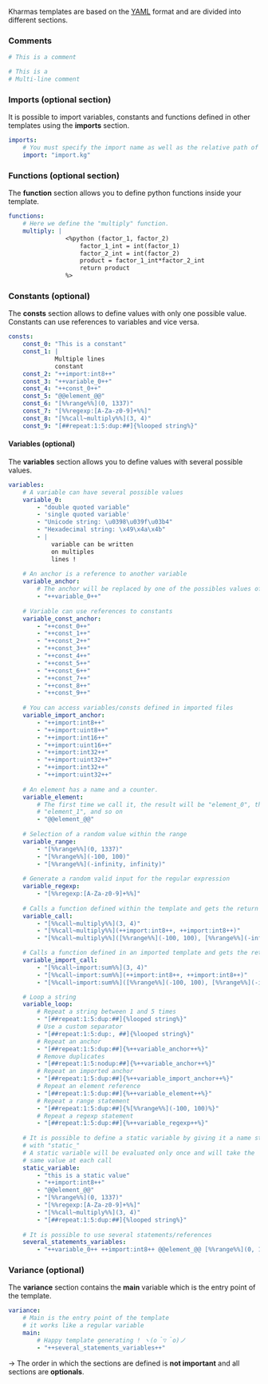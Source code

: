 Kharmas templates are based on the [YAML](https://wikipedia.org/wiki/YAML) format and are divided into different sections.

### Comments

```yaml
# This is a comment

# This is a 
# Multi-line comment
```
### Imports (optional section)

It is possible to import variables, constants and functions defined in other templates using the **imports** section.

``` yaml
imports:
    # You must specify the import name as well as the relative path of the template
    import: "import.kg"
```

### Functions (optional section)

The **function** section allows you to define python functions inside your template.

```yaml
functions:
    # Here we define the "multiply" function.
    multiply: |
                <%python (factor_1, factor_2)
                    factor_1_int = int(factor_1)
                    factor_2_int = int(factor_2)
                    product = factor_1_int*factor_2_int
                    return product
                %>
```

### Constants (optional)

The **consts** section allows to define values with only one possible value. Constants can use references to variables and vice versa.

```yaml
consts:
    const_0: "This is a constant"
    const_1: |
             Multiple lines
             constant
    const_2: "++import:int8++"
    const_3: "++variable_0++"
    const_4: "++const_0++"
    const_5: "@@element_@@"
    const_6: "[%%range%%](0, 1337)"
    const_7: "[%%regexp:[A-Za-z0-9]+%%]"
    const_8: "[%%call~multiply%%](3, 4)"
    const_9: "[##repeat:1:5:dup:##]{%looped string%}"
```

#### Variables (optional)

The **variables** section allows you to define values with several possible values.

```yaml
variables:
    # A variable can have several possible values
    variable_0: 
        - "double quoted variable"
        - 'single quoted variable'
        - "Unicode string: \u0398\u039f\u03b4"
        - "Hexadecimal string: \x49\x4a\x4b"
        - |
            variable can be written 
            on multiples
            lines !
    
    # An anchor is a reference to another variable
    variable_anchor:
        # The anchor will be replaced by one of the possibles values of the variable
        - "++variable_0++"
    
    # Variable can use references to constants
    variable_const_anchor:
        - "++const_0++"
        - "++const_1++"
        - "++const_2++"
        - "++const_3++"
        - "++const_4++"
        - "++const_5++"
        - "++const_6++"
        - "++const_7++"
        - "++const_8++"
        - "++const_9++"
    
    # You can access variables/consts defined in imported files
    variable_import_anchor:
        - "++import:int8++"
        - "++import:uint8++"
        - "++import:int16++"
        - "++import:uint16++"
        - "++import:int32++"
        - "++import:uint32++"
        - "++import:int32++"
        - "++import:uint32++"
    
    # An element has a name and a counter.
    variable_element:
        # The first time we call it, the result will be "element_0", the next time
        # "element_1", and so on
        - "@@element_@@"
    
    # Selection of a random value within the range
    variable_range:
        - "[%%range%%](0, 1337)"
        - "[%%range%%](-100, 100)"
        - "[%%range%%](-infinity, infinity)"
        
    # Generate a random valid input for the regular expression
    variable_regexp:
        - "[%%regexp:[A-Za-z0-9]+%%]"
    
    # Calls a function defined within the template and gets the return value
    variable_call:
        - "[%%call~multiply%%](3, 4)"
        - "[%%call~multiply%%](++import:int8++, ++import:int8++)"
        - "[%%call~multiply%%]([%%range%%](-100, 100), [%%range%%](-infinity, infinity))"

    # Calls a function defined in an imported template and gets the return value
    variable_import_call:
        - "[%%call~import:sum%%](3, 4)"
        - "[%%call~import:sum%%](++import:int8++, ++import:int8++)"
        - "[%%call~import:sum%%]([%%range%%](-100, 100), [%%range%%](-infinity, infinity))"

    # Loop a string
    variable_loop:
        # Repeat a string between 1 and 5 times
        - "[##repeat:1:5:dup:##]{%looped string%}"
        # Use a custom separator
        - "[##repeat:1:5:dup:, ##]{%looped string%}"
        # Repeat an anchor
        - "[##repeat:1:5:dup:##]{%++variable_anchor++%}"
        # Remove duplicates
        - "[##repeat:1:5:nodup:##]{%++variable_anchor++%}"
        # Repeat an imported anchor
        - "[##repeat:1:5:dup:##]{%++variable_import_anchor++%}"
        # Repeat an element reference
        - "[##repeat:1:5:dup:##]{%++variable_element++%}"
        # Repeat a range statement
        - "[##repeat:1:5:dup:##]{%[%%range%%](-100, 100)%}"
        # Repeat a regexp statement
        - "[##repeat:1:5:dup:##]{%++variable_regexp++%}"
        
    # It is possible to define a static variable by giving it a name starting 
    # with "static_"
    # A static variable will be evaluated only once and will take the
    # same value at each call
    static_variable:
        - "this is a static value"
        - "++import:int8++"
        - "@@element_@@"
        - "[%%range%%](0, 1337)"
        - "[%%regexp:[A-Za-z0-9]+%%]"
        - "[%%call~multiply%%](3, 4)"
        - "[##repeat:1:5:dup:##]{%looped string%}"
    
    # It is possible to use several statements/references
    several_statements_variables:
        - "++variable_0++ ++import:int8++ @@element_@@ [%%range%%](0, 1337) [%%regexp:[A-Za-z0-9]+%%] [%%call~multiply%%](3, 4) [##repeat:1:5:dup:##]{%looped string%}"
```

### Variance (optional)

The **variance** section contains the **main** variable which is the entry point of the template.

```yaml
variance:
    # Main is the entry point of the template
    # it works like a regular variable
    main:
        # Happy template generating ! ヽ(o＾▽＾o)ノ
        - "++several_statements_variables++"
```

-> The order in which the sections are defined is **not important** and all sections are **optionals**.